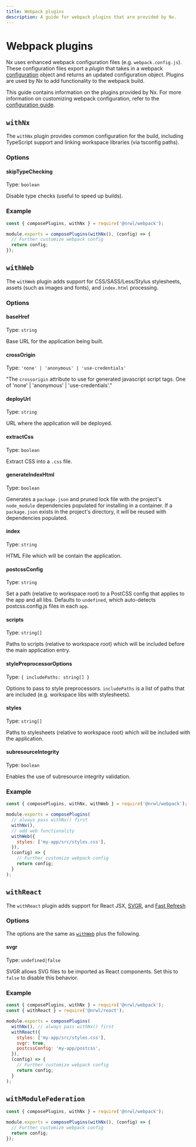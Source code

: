 ```yaml
---
title: Webpack plugins
description: A guide for webpack plugins that are provided by Nx.
---
```


# Webpack plugins

Nx uses enhanced webpack configuration files (e.g. `webpack.config.js`). These configuration files export a _plugin_ that takes in a webpack
[configuration](https://webpack.js.org/configuration/) object and returns an updated configuration object. Plugins are used by Nx to add
functionality to the webpack build.

This guide contains information on the plugins provided by Nx. For more information on customizing webpack configuration, refer to the
[configuration guide](/packages/webpack/documents/webpack-config-setup).

## `withNx`

The `withNx` plugin provides common configuration for the build, including TypeScript support and linking workspace libraries (via tsconfig paths).

### Options

#### skipTypeChecking

Type: `boolean`

Disable type checks (useful to speed up builds).

### Example

```js
const { composePlugins, withNx } = require('@nrwl/webpack');

module.exports = composePlugins(withNx(), (config) => {
  // Further customize webpack config
  return config;
});
```

## `withWeb`

The `withWeb` plugin adds support for CSS/SASS/Less/Stylus stylesheets, assets (such as images and fonts), and `index.html` processing.

### Options

#### baseHref

Type: `string`

Base URL for the application being built.

#### crossOrigin

Type: `'none' | 'anonymous' | 'use-credentials'`

"The `crossorigin` attribute to use for generated javascript script tags. One of 'none' | 'anonymous' | 'use-credentials'."

#### deployUrl

Type: `string`

URL where the application will be deployed.

#### extractCss

Type: `boolean`

Extract CSS into a `.css` file.

#### generateIndexHtml

Type: `boolean`

Generates a `package.json` and pruned lock file with the project's `node_module` dependencies populated for installing in a container. If a `package.json` exists in the project's directory, it will be reused with dependencies populated.

#### index

Type: `string`

HTML File which will be contain the application.

#### postcssConfig

Type: `string`

Set a path (relative to workspace root) to a PostCSS config that applies to the app and all libs. Defaults to `undefined`, which auto-detects postcss.config.js files in each `app`.

#### scripts

Type: `string[]`

Paths to scripts (relative to workspace root) which will be included before the main application entry.

#### stylePreprocessorOptions

Type: `{ includePaths: string[] }`

Options to pass to style preprocessors. `includePaths` is a list of paths that are included (e.g. workspace libs with stylesheets).

#### styles

Type: `string[]`

Paths to stylesheets (relative to workspace root) which will be included with the application.

#### subresourceIntegrity

Type: `boolean`

Enables the use of subresource integrity validation.

### Example

```js
const { composePlugins, withNx, withWeb } = require('@nrwl/webpack');

module.exports = composePlugins(
  // always pass withNx() first
  withNx(),
  // add web functionality
  withWeb({
    styles: ['my-app/src/styles.css'],
  }),
  (config) => {
    // Further customize webpack config
    return config;
  }
);
```

## `withReact`

The `withReact` plugin adds support for React JSX, [SVGR](https://react-svgr.com/), and [Fast Refresh](https://github.com/pmmmwh/react-refresh-webpack-plugin)

### Options

The options are the same as [`withWeb`](#with-web) plus the following.

#### svgr

Type: `undefined|false`

SVGR allows SVG files to be imported as React components. Set this to `false` to disable this behavior.

### Example

```js
const { composePlugins, withNx } = require('@nrwl/webpack');
const { withReact } = require('@nrwl/react');

module.exports = composePlugins(
  withNx(), // always pass withNx() first
  withReact({
    styles: ['my-app/src/styles.css'],
    svgr: true,
    postcssConfig: 'my-app/postcss',
  }),
  (config) => {
    // Further customize webpack config
    return config;
  }
);
```

## `withModuleFederation`

```js
const { composePlugins, withNx } = require('@nrwl/webpack');

module.exports = composePlugins(withNx(), (config) => {
  // Further customize webpack config
  return config;
});
```
